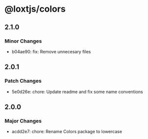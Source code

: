 # @loxtjs/colors

## 2.1.0

### Minor Changes

- b04ae90: fix: Remove unnecesary files

## 2.0.1

### Patch Changes

- 5e0d26e: chore: Update readme and fix some name conventions

## 2.0.0

### Major Changes

- acdd2e7: chore: Rename Colors package to lowercase

